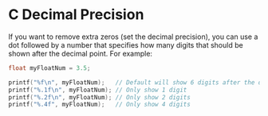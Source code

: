 # C Decimal Precision

If you want to remove extra zeros (set the decimal precision), you can use a dot followed by a number that specifies how many digits that should be shown after the decimal point. For example:

```c
float myFloatNum = 3.5;

printf("%f\n", myFloatNum);   // Default will show 6 digits after the decimal point
printf("%.1f\n", myFloatNum); // Only show 1 digit
printf("%.2f\n", myFloatNum); // Only show 2 digits
printf("%.4f", myFloatNum);   // Only show 4 digits
```